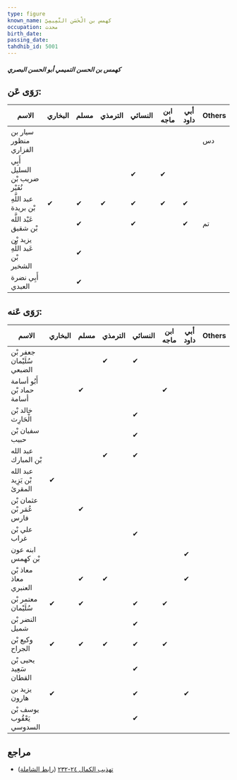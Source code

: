 ```yaml
---
type: figure
known_name: كهمس بن الْحَسَن التَّمِيمِيّ
occupation: محدث
birth_date:
passing_date:
tahdhib_id: 5001
---
```

##### كهمس بن الحسن التميمي أبو الحسن البصري

## رَوَى عَن:
| الاسم                            | البخاري | مسلم | الترمذي | النسائي | ابن ماجه | أبي داود | Others |
| -------------------------------- | ------- | ---- | ------- | ------- | -------- | -------- | ------ |
| سيار بن منظور الفزاري            |         |      |         |         |          |          | دس     |
| أَبِي السليل ضريب بْن نُفَيْر    |         |      |         | ✔       | ✔        |          |        |
| عبد اللَّهِ بْن بريدة            | ✔       | ✔    | ✔       | ✔       | ✔        | ✔        |        |
| عَبْد اللَّه بْن شقيق            |         | ✔    |         | ✔       |          | ✔        | تم     |
| يزيد بْن عَبد اللَّهِ بْن الشخير |         | ✔    |         |         |          |          |        |
| أَبِي نضرة العبدي                |         | ✔    |         |         |          |          |        |
## رَوَى عَنه:
| الاسم                      | البخاري | مسلم | الترمذي | النسائي | ابن ماجه | أبي داود | Others |
| -------------------------- | ------- | ---- | ------- | ------- | -------- | -------- | ------ |
| جعفر بْن سُلَيْمان الضبعي  |         |      | ✔       | ✔       |          |          |        |
| أَبُو أسامة حماد بْن أسامة |         | ✔    |         |         | ✔        |          |        |
| خالد بْن الْحَارِث         |         |      |         | ✔       |          |          |        |
| سفيان بْن حبيب             |         |      |         | ✔       |          |          |        |
| عبد الله بْن المبارك       |         |      | ✔       | ✔       |          |          |        |
| عبد الله بْن يَزِيد المقرئ | ✔       |      |         |         |          |          |        |
| عثمان بْن عُمَر بْن فارس   |         | ✔    |         |         |          |          |        |
| علي بْن غراب               |         |      |         | ✔       |          |          |        |
| ابنه عون بْن كهمس          |         |      |         |         |          | ✔        |        |
| معاذ بْن معاذ العنبري      |         | ✔    | ✔       |         |          | ✔        |        |
| معتمر بْن سُلَيْمان        | ✔       | ✔    |         | ✔       | ✔        |          |        |
| النضر بْن شميل             |         |      |         | ✔       |          |          |        |
| وكيع بْن الجراح            | ✔       | ✔    | ✔       | ✔       | ✔        |          |        |
| يحيى بْن سَعِيد القطان     |         |      |         | ✔       |          |          |        |
| يزيد بن هارون              | ✔       |      |         | ✔       |          | ✔        |        |
| يوسف بْن يَعْقُوب السدوسي  |         |      |         | ✔       |          |          |        |
## مراجع
- [تهذيب الكمال ٢٤-٢٣٢](obsidian://open?vault=Tahdhib-al-Kamal&file=Figures/٥٠٠١-كهمس%20بن%20الحسن%20التميمي%20أبو%20الحسن%20البصري) ([رابط الشاملة](https://shamela.ws/book/3722/12744))